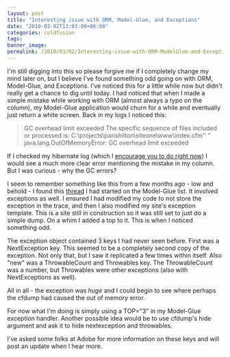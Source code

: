 ```yaml
---
layout: post
title: "Interesting issue with ORM, Model-Glue, and Exceptions"
date: "2010-03-02T13:03:00+06:00"
categories: coldfusion 
tags: 
banner_image: 
permalink: /2010/03/02/Interesting-issue-with-ORM-ModelGlue-and-Exceptions
---
```


I'm still digging into this so please forgive me if I completely change my mind later on, but I believe I've found something odd going on with ORM, Model-Glue, and Exceptions. I've noticed this for a little while now but didn't really get a chance to dig until today. I had noticed that when I made a simple mistake while working with ORM (almost always a typo on the column), my Model-Glue application would churn for a while and eventually just return a white screen. Back in my logs I noticed this: 

<blockquote>
GC overhead limit exceeded The specific sequence of files included or processed is: C:\projects\parishilton\siteone\www\index.cfm'' "
java.lang.OutOfMemoryError: GC overhead limit exceeded
</blockquote>

If I checked my hibernate log (which I <a href="http://www.rupeshk.org/blog/index.php/2009/07/coldfusion-orm-how-to-log-sql/">encourage you to do right now</a>) I would see a much more clear error mentioning the mistake in my column. But I was curious - why the GC errors? 

I seem to remember something like this from a few months ago - low and behold - I found this <a href="http://groups.google.com/group/model-glue/browse_thread/thread/d59bbf06b8dc0478/ef651da00092c121?lnk=gst&q=trace">thread</a> I had started on the Model-Glue list. It involved exceptions as well. I ensured I had modified my code to not store the exception in the trace, and then I also modified my site's exception template. This is a site still in construction so it was still set to just do a simple dump. On a whim I added a top to it. This is when I noticed something odd.

The exception object contained 3 keys I had never seen before. First was a NextException key. This seemed to be a completely second copy of the exception. Not only that, but I saw it replicated a few times within itself. Also "new" was a ThrowableCount and Throwables key. The ThrowableCount was a number, but Throwables were other exceptions (also with NextExceptions as well).

All in all - the exception was <i>huge</i> and I could begin to see where perhaps the cfdump had caused the out of memory error. 

For now what I'm doing is simply using a TOP="3" in my Model-Glue exception handler. Another possible idea would be to use cfdump's hide argument and ask it to hide nextexception and throwables.

I've asked some folks at Adobe for more information on these keys and will post an update when I hear more.